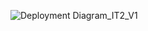 ![Deployment Diagram_IT2_V1](https://user-images.githubusercontent.com/63496927/146652580-2eceb7b7-b547-4b91-9c24-4ee13711fac0.png)
